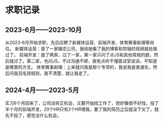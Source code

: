# 求职记录

## 2023-6月——2023-10月

从2023-6月开始求职，先后应聘了新媒体运营、前端开发、体育赛事助理等岗位。
新媒体运营：面了一家婚恋公司，我给她看了我的博客和剪辑的视频就给我过了。
前端开发：面了两家，过了一家，第一家只问了点JS和其他常规的题，然后就过了。第二家，也问JS，不过沟通不顺，我有点听不懂面试官说话，不知道是哪里的方言。
体育赛事助理：上来就问我是那个专项的，我说我是普通生，然后问我羽毛球规则，我不清楚，就让我走了。

## 2024-4月——2023-5月

实习6个月回来了，公司没转正机会，又要开始找工作了，但好像很不好找，投了半个月的前端开发，20个HR只有2个HR理我，要了我的简历之后就没下文了。就先不投了，感觉没什么机会。
